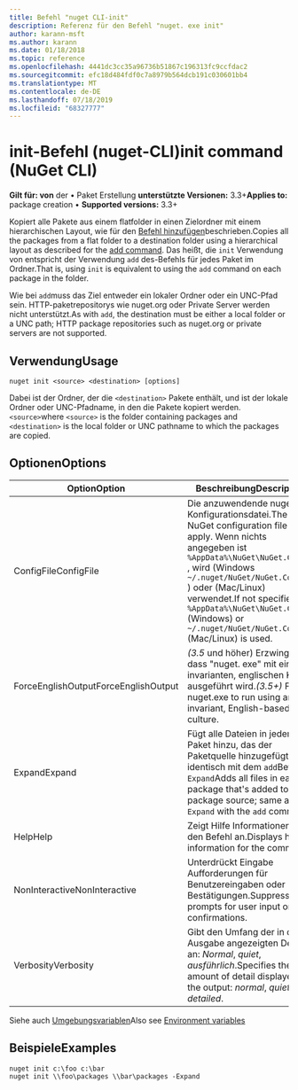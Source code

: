 ```yaml
---
title: Befehl "nuget CLI-init"
description: Referenz für den Befehl "nuget. exe init"
author: karann-msft
ms.author: karann
ms.date: 01/18/2018
ms.topic: reference
ms.openlocfilehash: 4441dc3cc35a96736b51867c196313fc9ccfdac2
ms.sourcegitcommit: efc18d484fdf0c7a8979b564dcb191c030601bb4
ms.translationtype: MT
ms.contentlocale: de-DE
ms.lasthandoff: 07/18/2019
ms.locfileid: "68327777"
---
```

# <a name="init-command-nuget-cli"></a><span data-ttu-id="d8be9-103">init-Befehl (nuget-CLI)</span><span class="sxs-lookup"><span data-stu-id="d8be9-103">init command (NuGet CLI)</span></span>

<span data-ttu-id="d8be9-104">**Gilt für: von** der &bullet; Paket Erstellung **unterstützte Versionen:** 3.3+</span><span class="sxs-lookup"><span data-stu-id="d8be9-104">**Applies to:** package creation &bullet; **Supported versions:** 3.3+</span></span>

<span data-ttu-id="d8be9-105">Kopiert alle Pakete aus einem flatfolder in einen Zielordner mit einem hierarchischen Layout, wie für den [Befehl hinzufügen](cli-ref-add.md)beschrieben.</span><span class="sxs-lookup"><span data-stu-id="d8be9-105">Copies all the packages from a flat folder to a destination folder using a hierarchical layout as described for the [add command](cli-ref-add.md).</span></span> <span data-ttu-id="d8be9-106">Das heißt, die `init` Verwendung von entspricht der Verwendung `add` des-Befehls für jedes Paket im Ordner.</span><span class="sxs-lookup"><span data-stu-id="d8be9-106">That is, using `init` is equivalent to using the `add` command on each package in the folder.</span></span>

<span data-ttu-id="d8be9-107">Wie bei `add`muss das Ziel entweder ein lokaler Ordner oder ein UNC-Pfad sein. HTTP-paketrepositorys wie nuget.org oder Private Server werden nicht unterstützt.</span><span class="sxs-lookup"><span data-stu-id="d8be9-107">As with `add`, the destination must be either a local folder or a UNC path; HTTP package repositories such as nuget.org or private servers are not supported.</span></span>

## <a name="usage"></a><span data-ttu-id="d8be9-108">Verwendung</span><span class="sxs-lookup"><span data-stu-id="d8be9-108">Usage</span></span>

```cli
nuget init <source> <destination> [options]
```

<span data-ttu-id="d8be9-109">Dabei ist der Ordner, der die `<destination>` Pakete enthält, und ist der lokale Ordner oder UNC-Pfadname, in den die Pakete kopiert werden. `<source>`</span><span class="sxs-lookup"><span data-stu-id="d8be9-109">where `<source>` is the folder containing packages and `<destination>` is the local folder or UNC pathname to which the packages are copied.</span></span>

## <a name="options"></a><span data-ttu-id="d8be9-110">Optionen</span><span class="sxs-lookup"><span data-stu-id="d8be9-110">Options</span></span>

| <span data-ttu-id="d8be9-111">Option</span><span class="sxs-lookup"><span data-stu-id="d8be9-111">Option</span></span> | <span data-ttu-id="d8be9-112">Beschreibung</span><span class="sxs-lookup"><span data-stu-id="d8be9-112">Description</span></span> |
| --- | --- |
| <span data-ttu-id="d8be9-113">ConfigFile</span><span class="sxs-lookup"><span data-stu-id="d8be9-113">ConfigFile</span></span> | <span data-ttu-id="d8be9-114">Die anzuwendende nuget-Konfigurationsdatei.</span><span class="sxs-lookup"><span data-stu-id="d8be9-114">The NuGet configuration file to apply.</span></span> <span data-ttu-id="d8be9-115">Wenn nichts angegeben ist `%AppData%\NuGet\NuGet.Config` , wird (Windows `~/.nuget/NuGet/NuGet.Config` ) oder (Mac/Linux) verwendet.</span><span class="sxs-lookup"><span data-stu-id="d8be9-115">If not specified, `%AppData%\NuGet\NuGet.Config` (Windows) or `~/.nuget/NuGet/NuGet.Config` (Mac/Linux) is used.</span></span>|
| <span data-ttu-id="d8be9-116">ForceEnglishOutput</span><span class="sxs-lookup"><span data-stu-id="d8be9-116">ForceEnglishOutput</span></span> | <span data-ttu-id="d8be9-117">*(3.5* und höher) Erzwingt, dass "nuget. exe" mit einer invarianten, englischen Kultur ausgeführt wird.</span><span class="sxs-lookup"><span data-stu-id="d8be9-117">*(3.5+)* Forces nuget.exe to run using an invariant, English-based culture.</span></span> |
| <span data-ttu-id="d8be9-118">Expand</span><span class="sxs-lookup"><span data-stu-id="d8be9-118">Expand</span></span> | <span data-ttu-id="d8be9-119">Fügt alle Dateien in jedem Paket hinzu, das der Paketquelle hinzugefügt wird. identisch mit dem `add`Befehl. `-Expand`</span><span class="sxs-lookup"><span data-stu-id="d8be9-119">Adds all files in each package that's added to the package source; same as `-Expand` with the `add` command.</span></span> |
| <span data-ttu-id="d8be9-120">Help</span><span class="sxs-lookup"><span data-stu-id="d8be9-120">Help</span></span> | <span data-ttu-id="d8be9-121">Zeigt Hilfe Informationen für den Befehl an.</span><span class="sxs-lookup"><span data-stu-id="d8be9-121">Displays help information for the command.</span></span> |
| <span data-ttu-id="d8be9-122">NonInteractive</span><span class="sxs-lookup"><span data-stu-id="d8be9-122">NonInteractive</span></span> | <span data-ttu-id="d8be9-123">Unterdrückt Eingabe Aufforderungen für Benutzereingaben oder Bestätigungen.</span><span class="sxs-lookup"><span data-stu-id="d8be9-123">Suppresses prompts for user input or confirmations.</span></span> |
| <span data-ttu-id="d8be9-124">Verbosity</span><span class="sxs-lookup"><span data-stu-id="d8be9-124">Verbosity</span></span> | <span data-ttu-id="d8be9-125">Gibt den Umfang der in der Ausgabe angezeigten Details an: *Normal*, *quiet*, *ausführlich*.</span><span class="sxs-lookup"><span data-stu-id="d8be9-125">Specifies the amount of detail displayed in the output: *normal*, *quiet*, *detailed*.</span></span> |

<span data-ttu-id="d8be9-126">Siehe auch [Umgebungsvariablen](cli-ref-environment-variables.md)</span><span class="sxs-lookup"><span data-stu-id="d8be9-126">Also see [Environment variables](cli-ref-environment-variables.md)</span></span>

## <a name="examples"></a><span data-ttu-id="d8be9-127">Beispiele</span><span class="sxs-lookup"><span data-stu-id="d8be9-127">Examples</span></span>

```cli
nuget init c:\foo c:\bar
nuget init \\foo\packages \\bar\packages -Expand
```
